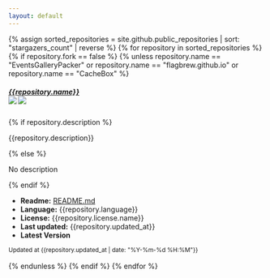 ```yaml
--- 
layout: default 
---
```

<div id="projects" class="row">
    <!-- start of projects -->
    {% assign sorted_repositories = site.github.public_repositories | sort: "stargazers_count" | reverse %} {% for repository
    in sorted_repositories %} {% if repository.fork == false %} {% unless repository.name == "EventsGalleryPacker" or repository.name
    == "flagbrew.github.io" or repository.name == "CacheBox" %}
    <div class="col-md-4 d-flex align-items-stretch">
        <!-- Start of column -->
        <div class="card" id="project-{{repository.name}}" style="margin-bottom: 1rem;">
            <!-- Start of card -->
            <div class="card-body">
                <!-- Start of card body -->
                <h5 class="card-title"><a href="/project?p={{repository.name}}">{{repository.name}}</a><br>
                    <img src="https://img.shields.io/github/downloads/FlagBrew/{{repository.name}}/total.svg">
                    <img src="https://img.shields.io/github/stars/FlagBrew/{{repository.name}}.svg">
                </h5>
                {% if repository.description %}
                <p class="card-text">{{repository.description}}</p>
                {% else %}
                <p class="card-text">No description</p> {% endif %}
                <ul class="list-group list-group-flush">
                    <li class="list-group-item">
                        <b>Readme:</b>
                        <a id="readme{{repository.name}}Id" href="README.md">README.md</a>
                    </li>
                    <li class="list-group-item">
                        <b>Language:</b> {{repository.language}}</li>
                    <li class="list-group-item">
                        <b>License:</b> {{repository.license.name}}</li>
                    <li class="list-group-item">
                        <b>Last updated:</b> {{repository.updated_at}}</li>
                    <li class="list-group-item">
                        <b style="cursor: pointer;" data-toggle="collapse" data-target="#versionShow-{{repository.name}}" aria-expanded="false" aria-controls="versionShow-{{repository.name}}">Latest
                            Version <i class="fas fa-chevron-down"></i></b>
                    </li>
                </ul>
                <div class="collapse" id="versionShow-{{repository.name}}">
                    <ul class="list-group list-group-flush" id="latestVersion{{repository.name}}">
                    </ul>
                </div>
            </div> <!-- End of card body -->
            <div class="card-footer">
                <small class="text-muted">Updated at 
                    {{repository.updated_at | date: "%Y-%m-%d %H:%M"}}</small>
            </div>
        </div> <!-- End of Column -->
    </div> <!-- End of card -->
    {% endunless %} {% endif %} {% endfor %}
</div> <!-- End of row -->
